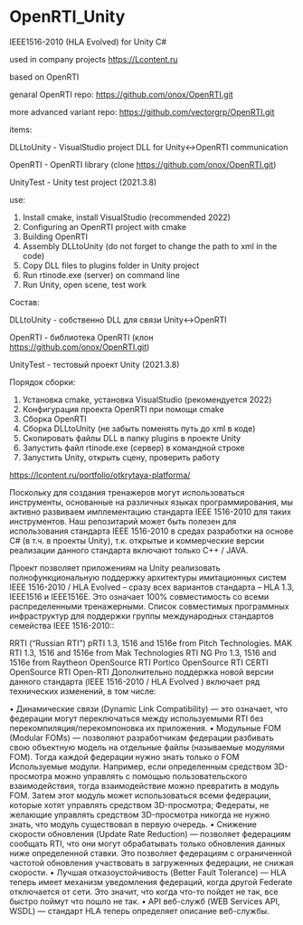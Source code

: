 # OpenRTI_Unity
IEEE1516-2010 (HLA Evolved) for Unity C#

used in company projects https://Lcontent.ru

based on OpenRTI


genaral OpenRTI repo:
https://github.com/onox/OpenRTI.git

more advanced variant repo:
https://github.com/vectorgrp/OpenRTI.git

items:

DLLtoUnity - VisualStudio project DLL for Unity<->OpenRTI communication

OpenRTI - OpenRTI library (clone https://github.com/onox/OpenRTI.git)

UnityTest - Unity test project (2021.3.8)


use:

1. Install cmake, install VisualStudio (recommended 2022)
2. Configuring an OpenRTI project with cmake
3. Building OpenRTI
4. Assembly DLLtoUnity (do not forget to change the path to xml in the code)
5. Copy DLL files to plugins folder in Unity project
6. Run rtinode.exe (server) on command line
7. Run Unity, open scene, test work





Состав:

DLLtoUnity - собственно DLL для связи Unity<->OpenRTI

OpenRTI - библиотека OpenRTI (клон https://github.com/onox/OpenRTI.git)

UnityTest - тестовый проект Unity (2021.3.8)


Порядок сборки:
1. Установка cmake, установка VisualStudio (рекомендуется 2022)
2. Конфигурация проекта OpenRTI при помощи cmake
3. Сборка OpenRTI
4. Сборка DLLtoUnity (не забыть поменять путь до xml в коде)
5. Скопировать файлы DLL в папку plugins в проекте Unity
6. Запустить файл rtinode.exe (сервер) в командной строке
7. Запустить Unity, открыть сцену, проверить работу

https://lcontent.ru/portfolio/otkrytaya-platforma/

Поскольку для создания тренажеров могут использоваться инструменты, основанные на различных языках программирования, мы активно развиваем имплементацию стандарта  IEEE 1516-2010 для таких инструментов. Наш репозитарий может быть полезен для использования стандарта IEEE 1516-2010 в средах разработки на основе C# (в т.ч. в проекты Unity), т.к. открытые и коммерческие версии реализации данного стандарта включают только C++ / JAVA.

Проект позволяет приложениям на Unity реализовать полнофункциональную поддержку  архитектуры имитационных систем IEEE 1516-2010 / HLA Evolved – сразу всех вариантов стандарта – HLA 1.3, IEEE1516 и IEEE1516E. Это означает 100% совместимость со всеми распределенными тренажерными. Список совместимых программных инфраструктур для поддержки группы международных стандартов семейства IEEE 1516-2010::

RRTI (“Russian RTI”)
pRTI 1.3, 1516 and 1516e from Pitch Technologies.
MAK RTI 1.3, 1516 and 1516e from Mak Technologies
RTI NG Pro 1.3, 1516 and 1516e from Raytheon
OpenSource RTI Portico
OpenSource RTI CERTI
OpenSource RTI Open-RTI
Дополнительно поддержка новой версии данного стандарта (IEEE 1516-2010 / HLA Evolved ) включает ряд технических изменений, в том числе:

• Динамические связи (Dynamic Link Compatibility) — это означает, что федерации могут переключаться между используемыми RTI без перекомпиляция/перекомпоновка их приложения.
• Модульные FOM (Modular FOMs) — позволяют разработчикам федерации разбивать свою объектную модель на отдельные файлы (называемые модулями FOM). Тогда каждой федерации нужно знать только о FOM Используемые модули. Например, если определенным средством 3D-просмотра можно управлять с помощью пользовательского взаимодействия,
тогда взаимодействие можно превратить в модуль FOM. Затем этот модуль может использоваться всеми федерации, которые хотят управлять средством 3D-просмотра; Федераты, не желающие управлять средством 3D-просмотра никогда не нужно знать, что модуль существовал в первую очередь.
• Снижение скорости обновления (Update Rate Reduction) — позволяет федерациям сообщать RTI, что они могут обрабатывать только обновления данных ниже определенной ставки. Это позволяет федерациям с ограниченной частотой обновления участвовать в загруженных федерации, не снижая скорости.
• Лучшая отказоустойчивость (Better Fault Tolerance) — HLA теперь имеет механизм уведомления федераций, когда другой Federate отключается от сети. Это значит, что когда что-то пойдет не так, все быстро поймут что пошло не так.
• API веб-служб (WEB Services API, WSDL) — стандарт HLA теперь определяет описание веб-службы.
